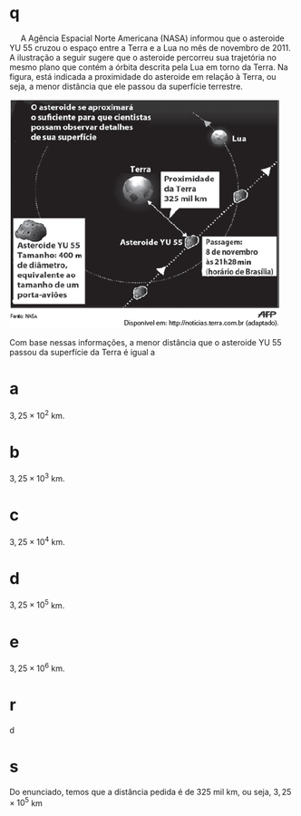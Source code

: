 # q
     A Agência Espacial Norte Americana (NASA) informou que o asteroide YU 55 cruzou o espaço entre a Terra e a Lua no mês de novembro de 2011. A ilustração a seguir sugere que o asteroide percorreu sua trajetória no mesmo plano que contém a órbita descrita pela Lua em torno da Terra. Na figura, está indicada a proximidade do asteroide em relação à Terra, ou seja, a menor distância que ele passou da superfície terrestre.

![](a12bfa78-0105-3270-4dca-aee51cf14d0e.png)

Com base nessas informações, a menor distância que o asteroide YU 55 passou da superfície da Terra é igual a

# a
$3,25 \times 10^2$ km.

# b
$3,25 \times 10^3$ km.

# c
$3,25 \times 10^4$ km.

# d
$3,25 \times 10^5$ km.

# e
$3,25 \times 10^6$ km.

# r
d

# s
Do enunciado, temos que a distância pedida é de 325 mil km, ou seja, $3,25 \times 10^5$ km
